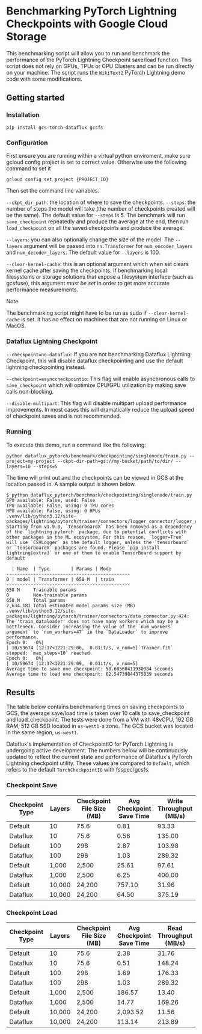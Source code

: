 # Benchmarking PyTorch Lightning Checkpoints with Google Cloud Storage

This benchmarking script will allow you to run and benchmark the performance of the PyTorch Lightning Checkpoint save/load function. This script does not rely on GPUs, TPUs or CPU Clusters and can be run directly on your machine. The script runs the `WikiText2` PyTorch Lightning demo code with some modifications.

## Getting started

### Installation

```shell
pip install gcs-torch-dataflux gcsfs
```

### Configuration

First ensure you are running within a virtual python enviroment, make sure gcloud config project is set to correct value. Otherwise use the following command to set it 

```shell
gcloud config set project {PROJECT_ID}
```

Then set the command line variables.

`--ckpt_dir_path`: the location of where to save the checkpoints. 
`--steps`: the number of steps the model will take (the number of checkpoints created will be the same). The default value for `--steps` is 5. The benchmark will run `save_checkpoint` repeatedly and produce the average at the end, then run `load_checkpoint` on all the saved checkpoints and produce the average.

`--layers`: you can also optionally change the size of the model. The `--layers` argument will be passed into `nn.Transformer` for `num_encoder_layers` and `num_decoder_layers`. The default value for `--layers` is 100.

`--clear-kernel-cache`: this is an optional argument which when set clears kernel cache after saving the checkpoints. If benchmarking local filesystems or storage solutions that expose a filesystem interface (such as gcsfuse), this argument _must be set_ in order to get more accurate performance measurements. 

> [!NOTE]  
> The benchmarking script might have to be run as sudo if `--clear-kernel-cache` is set. It has no effect on machines that are not running on Linux or MacOS. 

### Dataflux Lightning Checkpoint

`--checkpoint=no-dataflux`: If you are not benchmarking Dataflux Lightning Checkpoint, this will disable dataflux checkpointing and use the default lightning checkpointing instead. 

`--checkpoint=asynccheckpointio`: This flag will enable asynchronous calls to `save_checkpoint` which will optimize CPU/GPU utilization by making save calls non-blocking. 

`--disable-multipart`: This flag will disable multipart upload performance improvements. In most cases this will dramatically reduce the upload speed of checkpoint saves and is not recommended.

### Running

To execute this demo, run a command like the following:

```shell
python dataflux_pytorch/benchmark/checkpointing/singlenode/train.py --project=my-project --ckpt-dir-path=gs://my-bucket/path/to/dir/ --layers=10 --steps=5
```

The time will print out and the checkpoints can be viewed in GCS at the location passed in. A sample output is shown below.

```shell
$ python dataflux_pytorch/benchmark/checkpointing/singlenode/train.py
GPU available: False, used: False
TPU available: False, using: 0 TPU cores
HPU available: False, using: 0 HPUs
.venv/lib/python3.12/site-packages/lightning/pytorch/trainer/connectors/logger_connector/logger_connector.py:75: Starting from v1.9.0, `tensorboardX` has been removed as a dependency of the `lightning.pytorch` package, due to potential conflicts with other packages in the ML ecosystem. For this reason, `logger=True` will use `CSVLogger` as the default logger, unless the `tensorboard` or `tensorboardX` packages are found. Please `pip install lightning[extra]` or one of them to enable TensorBoard support by default

  | Name  | Type        | Params | Mode
----------------------------------------------
0 | model | Transformer | 658 M  | train
----------------------------------------------
658 M     Trainable params
0         Non-trainable params
658 M     Total params
2,634.181 Total estimated model params size (MB)
.venv/lib/python3.12/site-packages/lightning/pytorch/trainer/connectors/data_connector.py:424: The 'train_dataloader' does not have many workers which may be a bottleneck. Consider increasing the value of the `num_workers` argument` to `num_workers=47` in the `DataLoader` to improve performance.
Epoch 0:   0%|                                                                                                            | 10/59674 [12:17<1221:29:06,  0.01it/s, v_num=5]`Trainer.fit` stopped: `max_steps=10` reached.
Epoch 0:   0%|                                                                                                            | 10/59674 [12:17<1221:29:09,  0.01it/s, v_num=5]
Average time to save one checkpoint: 58.68560411930084 seconds
Average time to load one checkpoint: 62.54739844375839 seconds
```

## Results

The table below contains benchmarking times on saving checkpoints to GCS, the average save/load time is taken over 10 calls to save_checkpoint and load_checkpoint. The tests were done from a VM with 48vCPU, 192 GB RAM, 512 GB SSD located in `us-west1-a` zone. The GCS bucket was located in the same region, `us-west1`.


Dataflux's implementation of CheckpointIO for PyTorch Lightning is undergoing active development. The numbers below will be continuously updated to reflect the current state and performance of Dataflux's PyTorch Lightning checkpoint utility. These values are compared to `Default`, which refers to the default `TorchCheckpointIO` with fsspec/gcsfs.

### Checkpoint Save

| Checkpoint Type | Layers | Checkpoint File Size (MB) | Avg Checkpoint Save Time | Write Throughput (MB/s) |
| --- | --- | --- | --- | --- |
| Default   | 10      | 75.6    | 0.81    | 93.33   |
| Dataflux  | 10      | 75.6    | 0.56    | 135.00  |
| Default   | 100     | 298     | 2.87    | 103.98  |
| Dataflux  | 100     | 298     | 1.03    | 289.32  |
| Default   | 1,000   | 2,500   | 25.61   | 97.61   |
| Dataflux  | 1,000   | 2,500   | 6.25    | 400.00  |
| Default   | 10,000  | 24,200  | 757.10  | 31.96   |
| Dataflux  | 10,000  | 24,200  | 64.50   | 375.19  |


### Checkpoint Load

| Checkpoint Type | Layers | Checkpoint File Size (MB) | Avg Checkpoint Save Time | Read Throughput (MB/s) |
| --- | --- | --- | --- | --- |
| Default   | 10      | 75.6    | 2.38      | 31.76   |
| Dataflux  | 10      | 75.6    | 0.51      | 148.24  |
| Default   | 100     | 298     | 1.69      | 176.33  |
| Dataflux  | 100     | 298     | 1.03      | 289.32  |
| Default   | 1,000   | 2,500   | 186.57    | 13.40   |
| Dataflux  | 1,000   | 2,500   | 14.77     | 169.26  |
| Default   | 10,000  | 24,200  | 2,093.52  | 11.56   |
| Dataflux  | 10,000  | 24,200  | 113.14    | 213.89  |
